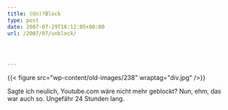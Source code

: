 ```yaml
---
title: (Un)?Block
type: post
date: 2007-07-29T16:12:05+00:00
url: /2007/07/unblock/




---
```

{{< figure src="wp-content/old-images/238" wraptag="div.jpg" />}}

Sagte ich neulich, Youtube.com wäre nicht mehr geblockt? Nun, ehm, das war auch so. Ungefähr 24 Stunden lang.
